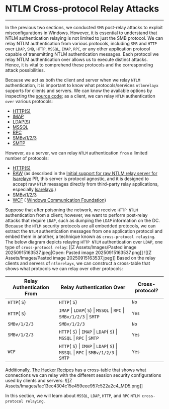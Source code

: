 # NTLM Cross-protocol Relay Attacks

---

In the previous two sections, we conducted `SMB` post-relay attacks to exploit misconfigurations in Windows. However, it is essential to understand that NTLM authentication relaying is not limited to just the SMB protocol. We can relay NTLM authentication from various protocols, including `SMB` and `HTTP` over `LDAP`, `SMB`, `HTTP`, `MSSQL`, `IMAP`, `RPC`, or any other application protocol capable of transmitting NTLM authentication messages. Each protocol we relay NTLM authentication over allows us to execute distinct attacks. Hence, it is vital to comprehend these protocols and the corresponding attack possibilities.

Because we act as both the client and server when we relay `NTLM` authentication, it is important to know what protocols/services `ntlmrelayx` supports for clients and servers. We can know the available options by inspecting the [source code](https://github.com/fortra/impacket/tree/master/impacket/examples/ntlmrelayx); as a client, we can relay `NTLM` authentication `over` various protocols:

- [HTTP(S)](https://github.com/fortra/impacket/blob/master/impacket/examples/ntlmrelayx/clients/httprelayclient.py)
- [IMAP](https://github.com/fortra/impacket/blob/master/impacket/examples/ntlmrelayx/clients/imaprelayclient.py)
- [LDAP(S)](https://github.com/fortra/impacket/blob/master/impacket/examples/ntlmrelayx/clients/ldaprelayclient.py)
- [MSSQL](https://github.com/fortra/impacket/blob/master/impacket/examples/ntlmrelayx/clients/mssqlrelayclient.py)
- [RPC](https://github.com/fortra/impacket/blob/master/impacket/examples/ntlmrelayx/clients/rpcrelayclient.py)
- [SMBv/1/2/3](https://github.com/fortra/impacket/blob/master/impacket/examples/ntlmrelayx/clients/smbrelayclient.py)
- [SMTP](https://github.com/fortra/impacket/blob/master/impacket/examples/ntlmrelayx/clients/smtprelayclient.py)

However, as a server, we can relay `NTLM` authentication `from` a limited number of protocols:

- [HTTP(S)](https://github.com/fortra/impacket/blob/master/impacket/examples/ntlmrelayx/servers/httprelayserver.py)
- [RAW](https://github.com/fortra/impacket/blob/master/impacket/examples/ntlmrelayx/servers/rawrelayserver.py) (as described in the [Initial support for raw NTLM relay server for lsarelayx](https://github.com/fortra/impacket/pull/1190) PR, this server is protocol agnostic, and it is designed to accept raw `NTLM` messages directly from third-party relay applications, especially [lsarelayx](https://github.com/CCob/lsarelayx).)
- [SMBv/1/2/3](https://github.com/fortra/impacket/blob/master/impacket/examples/ntlmrelayx/servers/smbrelayserver.py)
- [WCF](https://github.com/fortra/impacket/blob/master/impacket/examples/ntlmrelayx/servers/wcfrelayserver.py) ( [Windows Communication Foundation](https://learn.microsoft.com/en-us/dotnet/framework/wcf/whats-wcf))

Suppose that after poisoning the network, we receive `HTTP NTLM` authentication from a client; however, we want to perform post-relay attacks that require `LDAP`, such as dumping the `LDAP` information on the DC. Because the `NTLM` security protocols are all embedded protocols, we can extract the `NTLM` authentication messages from one application protocol and embed them in another, a technique known as `cross-protocol relaying`. The below diagram depicts relaying `HTTP NTLM` authentication over `LDAP`, one type of `cross-protocol relay`:
[[Z Assets/Images/Pasted image 20250915163537.jpeg|Open: Pasted image 20250915163537.png]]
![[Z Assets/Images/Pasted image 20250915163537.jpeg]]
Based on the relay clients and servers of `ntlmrelayx`, we can construct a cross-table that shows what protocols we can relay over other protocols:

  
|**Relay Authentication From**|**Relay Authentication Over**|**Cross-protocol?**|
|---|---|---|
|`HTTP`( `S`)|`HTTP`( `S`)|`No`|
|`HTTP`( `S`)|`IMAP` \| `LDAP`( `S`) \| `MSSQL` \| `RPC` \| `SMBv/1/2/3` \| `SMTP`|`Yes`|
|`SMBv/1/2/3`|`SMBv/1/2/3`|`No`|
|`SMBv/1/2/3`|`HTTP`( `S`) \| `IMAP` \| `LDAP`( `S`) \| `MSSQL` \| `RPC` \| `SMTP`|`Yes`|
|`WCF`|`HTTP`( `S`) \| `IMAP` \| `LDAP`( `S`) \| `MSSQL` \| `RPC` \| `SMBv/1/2/3` \| `SMTP`|`Yes`|

Additionally, [The Hacker Recipes](https://www.thehacker.recipes/ad/movement/ntlm/relay#theory) has a cross-table that shows what connections we can relay with the different session security configurations used by clients and servers:
![[Z Assets/Images/fac13ec4304c15e459eee957c522a2c4_MD5.png]]

In this section, we will learn about `MSSQL`, `LDAP`, `HTTP`, and `RPC` `NTLM cross-protocol relaying`.